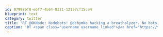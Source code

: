 ```yaml
---
id: 07998bf8-ebf7-4b64-8321-12157cf15ce4
blueprint: text
category: twitter
title: "RT @OKNode: Nodebots! @dchymko hacking a breathalyzer. No bots until you've had enough drinks! pic.twitter.com/mGjsTv5QQo"
caption: 'RT <span class="username username_linked">@<a href="https://twitter.com/OKNode" title="OK Node">OKNode</a></span>: Nodebots! <span class="username username_linked">@<a href="https://twitter.com/dchymko" title="Daryl Chymko">dchymko</a></span> hacking a breathalyzer. No bots until you''ve had enough drinks! <a href="https://twitter.com/OKNode/status/363805567447343104/photo/1" title="https://twitter.com/OKNode/status/363805567447343104/photo/1" class="link link_untco link_untco_image">pic.twitter.com/mGjsTv5QQo</a><span class="embed_image embed_image_yes"><a href="https://twitter.com/OKNode/status/363805567447343104/photo/1"><img alt=''bqx_pg-ciaavkxt-6448430'' src=''/images/2022/11/6edbb-bqx_pg-ciaavkxt-6448430.jpg'' /></a></span>'
---
```

